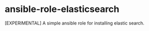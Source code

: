 ansible-role-elasticsearch
==========================

[EXPERIMENTAL] A simple ansible role for installing elastic search.

